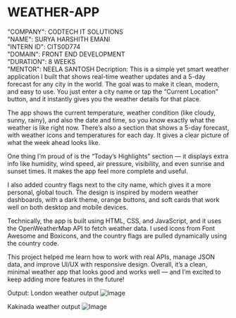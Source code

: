 # WEATHER-APP
"COMPANY": CODTECH IT SOLUTIONS  
"NAME": SURYA HARSHITH EMANI  
"INTERN ID": CITS0D774  
"DOMAIN": FRONT END DEVELOPMENT  
"DURATION": 8 WEEKS  
"MENTOR": NEELA SANTOSH
Decription:
This is a simple yet smart weather application I built that shows real-time weather updates and a 5-day forecast for any city in the world. The goal was to make it clean, modern, and easy to use. You just enter a city name or tap the “Current Location” button, and it instantly gives you the weather details for that place.

The app shows the current temperature, weather condition (like cloudy, sunny, rainy), and also the date and time, so you know exactly what the weather is like right now. There’s also a section that shows a 5-day forecast, with weather icons and temperatures for each day. It gives a clear picture of what the week ahead looks like.

One thing I’m proud of is the “Today’s Highlights” section — it displays extra info like humidity, wind speed, air pressure, visibility, and even sunrise and sunset times. It makes the app feel more complete and useful.

I also added country flags next to the city name, which gives it a more personal, global touch. The design is inspired by modern weather dashboards, with a dark theme, orange buttons, and soft cards that work well on both desktop and mobile devices.

Technically, the app is built using HTML, CSS, and JavaScript, and it uses the OpenWeatherMap API to fetch weather data. I used icons from Font Awesome and Boxicons, and the country flags are pulled dynamically using the country code.

This project helped me learn how to work with real APIs, manage JSON data, and improve UI/UX with responsive design. Overall, it’s a clean, minimal weather app that looks good and works well — and I’m excited to keep adding more features in the future!

Output:
London weather output
![Image](https://github.com/user-attachments/assets/821e9cd3-2fd1-4f8d-a114-89a87594ba60)

Kakinada weather output
![Image](https://github.com/user-attachments/assets/6a944f0b-a108-4daf-ac31-1f6dedf44b70)
